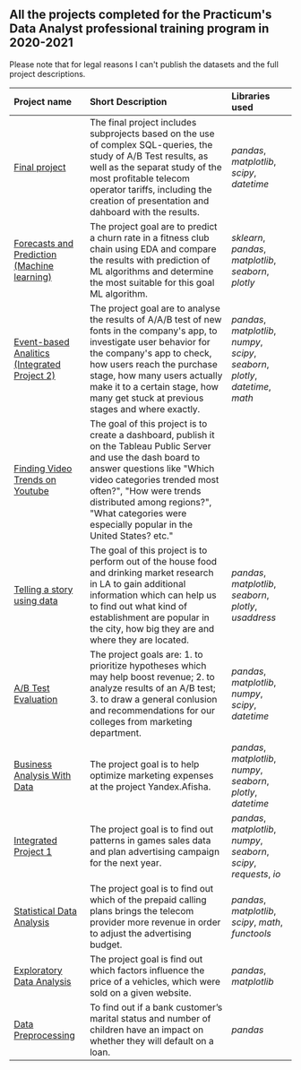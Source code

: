 ## All the projects completed for the Practicum's Data Analyst professional training program in 2020-2021

Please note that for legal reasons I can't publish the datasets and the full project descriptions. 


| Project name | Short Description | Libraries used | 
| :---------------------- | :---------------------- | :---------------------- |
| [Final project](https://github.com/vadim-fridman/portfolio-yandex-practicum/edit/master/11_SQL_AB_Test_Tableau__Final_Project) | The final project includes subprojects based on the use of complex SQL-queries, the study of A/B Test results, as well as the separat study of the most profitable telecom operator tariffs, including the creation of presentation and dahboard with the results.  | *pandas*, *matplotlib*, *scipy*, *datetime*
| [Forecasts and Prediction (Machine learning)](https://github.com/vadim-fridman/portfolio-yandex-practicum/edit/master/10_ML_Sklearn_Forcast_And_Prediction__Gym_Chaine_Churn_Rate) | The project goal are to predict a churn rate in a fitness club chain using EDA and compare the results with prediction of ML algorithms and determine the most suitable for this goal ML algorithm.   | *sklearn*, *pandas*, *matplotlib*, *seaborn*, *plotly*
| [Event-based Analitics (Integrated Project 2)](https://github.com/vadim-fridman/portfolio-yandex-practicum/edit/master/09_AAB_Test__Integrated_Project_2_Food_Startup) | The project goal are to analyse the results of A/A/B test of new fonts in the company's app, to investigate user behavior for the company's app to check, how users reach the purchase stage, how many users actually make it to a certain stage, how many get stuck at previous stages and where exactly.  | *pandas*, *matplotlib*, *numpy*, *scipy*, *seaborn*, *plotly*, *datetime*, *math*
| [Finding Video Trends on Youtube](https://github.com/vadim-fridman/portfolio-yandex-practicum/edit/master/08_Tableau_Dashboard_Project) | The goal of this project is to create a dashboard, publish it on the Tableau Public Server and use the dash board to answer questions like "Which video categories trended most often?", "How were trends distributed among regions?", "What categories were especially popular in the United States? etc."| 
| [Telling a story using data](https://github.com/vadim-fridman/portfolio-yandex-practicum/edit/master/07_How_To_Tell_A_Strory_Using_Data__Robot-run_Cafe) | The goal of this project is to perform out of the house food and drinking market research in LA to gain additional information which can help us to find out what kind of establishment are popular in the city, how big they are and where they are located. | *pandas*, *matplotlib*, *seaborn*, *plotly*, *usaddress*
| [A/B Test Evaluation ](https://github.com/vadim-fridman/portfolio-yandex-practicum/edit/master/06_AB_Test_Evaluation__Online_Store) | The project goals are: 1. to prioritize  hypotheses which may help boost revenue; 2. to analyze results of an A/B test; 3. to draw a general conlusion and recommendations for our colleges from marketing department. | *pandas*, *matplotlib*, *numpy*, *scipy*, *datetime*
| [Business Analysis With Data](https://github.com/vadim-fridman/portfolio-yandex-practicum/edit/master/05_Business_Analysis_With_Data__Yandex_Afisha) | The project goal is to help optimize marketing expenses at the project Yandex.Afisha.  | *pandas*, *matplotlib*, *numpy*, *seaborn*, *plotly*, *datetime*
| [Integrated Project 1](https://github.com/vadim-fridman/portfolio-yandex-practicum/tree/master/04_Integrated_Project__Game_Sales) | The project goal is to find out patterns in games sales data and plan advertising campaign for the next year.  | *pandas*, *matplotlib*, *numpy*, *seaborn*, *scipy*, *requests*, *io*
| [Statistical Data Analysis](https://github.com/vadim-fridman/portfolio-yandex-practicum/edit/master/03_Statistical_Data_Analysis__Telecom_Operator_Tariffs) | The project goal is to find out which of the prepaid calling plans brings the telecom provider more revenue in order to adjust the advertising budget.  | *pandas*, *matplotlib*, *scipy*, *math*, *functools*|
| [Exploratory Data Analysis](https://github.com/vadim-fridman/portfolio-yandex-practicum/edit/master/02_Exploratory_Data_Analysis__Car_Sales) | The project goal is find out which factors influence the price of a vehicles, which were sold on a given website.  | *pandas*, *matplotlib*|
| [Data Preprocessing](https://github.com/vadim-fridman/portfolio-yandex-practicum/tree/master/01_Data_Preprocessing__Bank_Loans_Overdue_Rate) | To find out if a bank customer’s marital status and number of children have an impact on whether they will default on a loan. | *pandas*|
